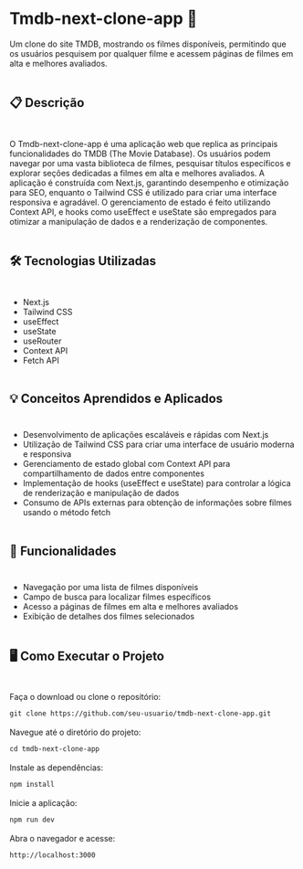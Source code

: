 # Tmdb-next-clone-app 🎥
Um clone do site TMDB, mostrando os filmes disponíveis, permitindo que os usuários pesquisem por qualquer filme e acessem páginas de filmes em alta e melhores avaliados. <br><br>

## 📋 Descrição <br><br>

O Tmdb-next-clone-app é uma aplicação web que replica as principais funcionalidades do TMDB (The Movie Database). Os usuários podem navegar por uma vasta biblioteca de filmes, pesquisar títulos específicos e explorar seções dedicadas a filmes em alta e melhores avaliados. A aplicação é construída com Next.js, garantindo desempenho e otimização para SEO, enquanto o Tailwind CSS é utilizado para criar uma interface responsiva e agradável. O gerenciamento de estado é feito utilizando Context API, e hooks como useEffect e useState são empregados para otimizar a manipulação de dados e a renderização de componentes. <br><br>

## 🛠️ Tecnologias Utilizadas <br><br>

- Next.js
- Tailwind CSS
- useEffect
- useState
- useRouter
- Context API
- Fetch API <br><br>
## 💡 Conceitos Aprendidos e Aplicados <br><br>

-  Desenvolvimento de aplicações escaláveis e rápidas com Next.js
- Utilização de Tailwind CSS para criar uma interface de usuário moderna e responsiva
- Gerenciamento de estado global com Context API para compartilhamento de dados entre componentes
- Implementação de hooks (useEffect e useState) para controlar a lógica de renderização e manipulação de dados
- Consumo de APIs externas para obtenção de informações sobre filmes usando o método fetch <br><br>
## 🚀 Funcionalidades <br><br>

- Navegação por uma lista de filmes disponíveis
- Campo de busca para localizar filmes específicos
- Acesso a páginas de filmes em alta e melhores avaliados
- Exibição de detalhes dos filmes selecionados <br><br>
## 🖥️ Como Executar o Projeto <br><br>

Faça o download ou clone o repositório:

``` git clone https://github.com/seu-usuario/tmdb-next-clone-app.git ``` <br><br>
Navegue até o diretório do projeto:

``` cd tmdb-next-clone-app ``` <br><br>
Instale as dependências:

``` npm install ``` <br><br>
Inicie a aplicação:

``` npm run dev ``` <br><br>
Abra o navegador e acesse:

``` http://localhost:3000 ``` <br><br>
